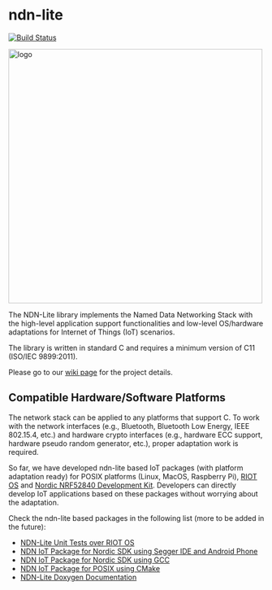 ndn-lite
========

[![Build Status](https://travis-ci.com/named-data-iot/ndn-lite.svg?branch=master)](https://travis-ci.com/named-data-iot/ndn-lite)

<img src="https://zhiyi-zhang.com/images/ndn-lite-logo.jpg" alt="logo" width="500"/>

The NDN-Lite library implements the Named Data Networking Stack with the high-level application support functionalities and low-level OS/hardware adaptations for Internet of Things (IoT) scenarios.

The library is written in standard C and requires a minimum version of C11 (ISO/IEC 9899:2011).

Please go to our [wiki page](https://github.com/named-data-iot/ndn-lite/wiki) for the project details.

Compatible Hardware/Software Platforms
--------------------------------------

The network stack can be applied to any platforms that support C.
To work with the network interfaces (e.g., Bluetooth, Bluetooth Low Energy, IEEE 802.15.4, etc.) and hardware crypto interfaces (e.g., hardware ECC support, hardware pseudo random generator, etc.), proper adaptation work is required.

So far, we have developed ndn-lite based IoT packages (with platform adaptation ready) for POSIX platforms (Linux, MacOS, Raspberry Pi), [RIOT OS](https://www.riot-os.org/) and [Nordic NRF52840 Development Kit](https://www.nordicsemi.com/eng/Products/nRF52840-DK).
Developers can directly develop IoT applications based on these packages without worrying about the adaptation.

Check the ndn-lite based packages in the following list (more to be added in the future):

* [NDN-Lite Unit Tests over RIOT OS](https://github.com/named-data-iot/ndn-lite-test-over-riot)
* [NDN IoT Package for Nordic SDK using Segger IDE and Android Phone](https://github.com/named-data-iot/ndn-iot-package-over-nordic-sdk)
* [NDN IoT Package for Nordic SDK using GCC](https://github.com/named-data-iot/ndn-iot-package-over-nordic-sdk-gcc)
* [NDN IoT Package for POSIX using CMake](https://github.com/named-data-iot/ndn-iot-package-over-posix)
* [NDN-Lite Doxygen Documentation](https://zjkmxy.github.io/ndn-lite-docs/index.html)
